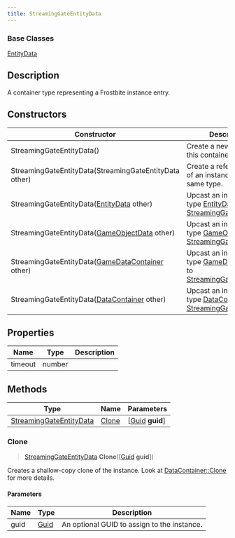 ```yaml
---
title: StreamingGateEntityData
---
```

### Base Classes

[EntityData](EntityData)

## Description

A container type representing a Frostbite instance entry.

## Constructors

| Constructor                                                                        | Description                                                                                                                           |
| ---------------------------------------------------------------------------------- | ------------------------------------------------------------------------------------------------------------------------------------- |
| StreamingGateEntityData()                                                          | Create a new instance of this container type.                                                                                         |
| StreamingGateEntityData(StreamingGateEntityData other)                             | Create a reference copy of an instance of the same type.                                                                              |
| StreamingGateEntityData([EntityData](EntityData) other)                            | Upcast an instance of type [EntityData](EntityData) to [StreamingGateEntityData](StreamingGateEntityData).                            |
| StreamingGateEntityData([GameObjectData](GameObjectData) other)                    | Upcast an instance of type [GameObjectData](GameObjectData) to [StreamingGateEntityData](StreamingGateEntityData).                    |
| StreamingGateEntityData([GameDataContainer](GameDataContainer) other)              | Upcast an instance of type [GameDataContainer](GameDataContainer) to [StreamingGateEntityData](StreamingGateEntityData).              |
| StreamingGateEntityData([DataContainer](/vext/ref/shared/class/datacontainer) other) | Upcast an instance of type [DataContainer](/vext/ref/shared/class/datacontainer) to [StreamingGateEntityData](StreamingGateEntityData). |

## Properties

| Name    | Type   | Description |
| ------- | ------ | ----------- |
| timeout | number |             |

## Methods

| Type                                               | Name            | Parameters                                     |
| -------------------------------------------------- | --------------- | ---------------------------------------------- |
| [StreamingGateEntityData](StreamingGateEntityData) | [Clone](#clone) | \[[Guid](/vext/ref/shared/class/guid) **guid**\] |

### Clone

> [StreamingGateEntityData](StreamingGateEntityData) **Clone**(\[[Guid](/vext/ref/shared/class/guid) **guid**\])

Creates a shallow-copy clone of the instance. Look at [DataContainer::Clone](/vext/ref/shared/class/datacontainer#clone) for more details.

#### Parameters

| Name | Type         | Description                                 |
| ---- | ------------ | ------------------------------------------- |
| guid | [Guid](Guid) | An optional GUID to assign to the instance. |
